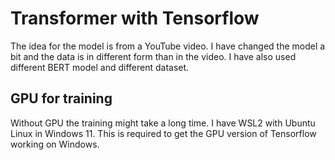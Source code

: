 # Transformer with Tensorflow

The idea for the model is from a YouTube video. I have changed the model a bit and the data is in different form than in the video. I have also used different BERT model and different dataset.

## GPU for training

Without GPU the training might take a long time. I have WSL2 with Ubuntu Linux in Windows 11. This is required to get the GPU version of Tensorflow working on Windows.
